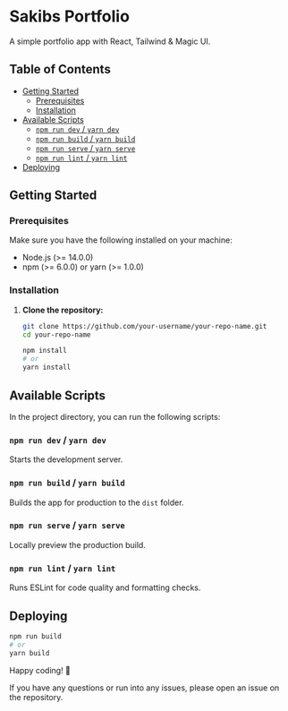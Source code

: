 # Sakibs Portfolio

A simple portfolio app with React, Tailwind & Magic UI. 

## Table of Contents

- [Getting Started](#getting-started)
  - [Prerequisites](#prerequisites)
  - [Installation](#installation)
- [Available Scripts](#available-scripts)
  - [`npm run dev` / `yarn dev`](#npm-run-dev--yarn-dev)
  - [`npm run build` / `yarn build`](#npm-run-build--yarn-build)
  - [`npm run serve` / `yarn serve`](#npm-run-serve--yarn-serve)
  - [`npm run lint` / `yarn lint`](#npm-run-lint--yarn-lint)
- [Deploying](#deploying)

## Getting Started

### Prerequisites

Make sure you have the following installed on your machine:

- Node.js (>= 14.0.0)
- npm (>= 6.0.0) or yarn (>= 1.0.0)

### Installation

1. **Clone the repository:**

   ```sh
   git clone https://github.com/your-username/your-repo-name.git
   cd your-repo-name
   
   npm install
   # or
   yarn install
   ```
   
## Available Scripts

In the project directory, you can run the following scripts:

### `npm run dev` / `yarn dev`

Starts the development server.

### `npm run build` / `yarn build`

Builds the app for production to the `dist` folder.

### `npm run serve` / `yarn serve`

Locally preview the production build.

### `npm run lint` / `yarn lint`

Runs ESLint for code quality and formatting checks.


## Deploying
```sh
npm run build
# or
yarn build
```

Happy coding! 🚀

If you have any questions or run into any issues, please open an issue on the repository.



   
   
   
   